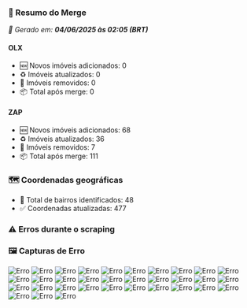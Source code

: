 ### 🔄 Resumo do Merge

_📅 Gerado em: **04/06/2025 às 02:05 (BRT)**_
#### OLX
- 🆕 Novos imóveis adicionados: 0
- ♻️ Imóveis atualizados: 0
- 🛑 Imóveis removidos: 0
- 📦 Total após merge: 0

#### ZAP
- 🆕 Novos imóveis adicionados: 68
- ♻️ Imóveis atualizados: 36
- 🛑 Imóveis removidos: 7
- 📦 Total após merge: 111

### 🗺️ Coordenadas geográficas
- 📍 Total de bairros identificados: 48
- ✅ Coordenadas atualizadas: 477

### ⚠️ Erros durante o scraping

### 🖼️ Capturas de Erro
![Erro](https://raw.githubusercontent.com/ApenasGabs/querocasa/272901822f951b208c41593c434564022cb3408f/screenshots/debug_post_click_house-item-1.png)
![Erro](https://raw.githubusercontent.com/ApenasGabs/querocasa/272901822f951b208c41593c434564022cb3408f/screenshots/debug_post_click_house-item-11.png)
![Erro](https://raw.githubusercontent.com/ApenasGabs/querocasa/272901822f951b208c41593c434564022cb3408f/screenshots/debug_post_click_house-item-13.png)
![Erro](https://raw.githubusercontent.com/ApenasGabs/querocasa/272901822f951b208c41593c434564022cb3408f/screenshots/debug_post_click_house-item-14.png)
![Erro](https://raw.githubusercontent.com/ApenasGabs/querocasa/272901822f951b208c41593c434564022cb3408f/screenshots/debug_post_click_house-item-15.png)
![Erro](https://raw.githubusercontent.com/ApenasGabs/querocasa/272901822f951b208c41593c434564022cb3408f/screenshots/debug_post_click_house-item-16.png)
![Erro](https://raw.githubusercontent.com/ApenasGabs/querocasa/272901822f951b208c41593c434564022cb3408f/screenshots/debug_post_click_house-item-18.png)
![Erro](https://raw.githubusercontent.com/ApenasGabs/querocasa/272901822f951b208c41593c434564022cb3408f/screenshots/debug_post_click_house-item-19.png)
![Erro](https://raw.githubusercontent.com/ApenasGabs/querocasa/272901822f951b208c41593c434564022cb3408f/screenshots/debug_post_click_house-item-20.png)
![Erro](https://raw.githubusercontent.com/ApenasGabs/querocasa/272901822f951b208c41593c434564022cb3408f/screenshots/debug_post_click_house-item-23.png)
![Erro](https://raw.githubusercontent.com/ApenasGabs/querocasa/272901822f951b208c41593c434564022cb3408f/screenshots/debug_post_click_house-item-26.png)
![Erro](https://raw.githubusercontent.com/ApenasGabs/querocasa/272901822f951b208c41593c434564022cb3408f/screenshots/debug_post_click_house-item-27.png)
![Erro](https://raw.githubusercontent.com/ApenasGabs/querocasa/272901822f951b208c41593c434564022cb3408f/screenshots/debug_post_click_house-item-28.png)
![Erro](https://raw.githubusercontent.com/ApenasGabs/querocasa/272901822f951b208c41593c434564022cb3408f/screenshots/debug_post_click_house-item-29.png)
![Erro](https://raw.githubusercontent.com/ApenasGabs/querocasa/272901822f951b208c41593c434564022cb3408f/screenshots/debug_post_click_house-item-6.png)
![Erro](https://raw.githubusercontent.com/ApenasGabs/querocasa/272901822f951b208c41593c434564022cb3408f/screenshots/debug_pre_click_house-item-1.png)
![Erro](https://raw.githubusercontent.com/ApenasGabs/querocasa/272901822f951b208c41593c434564022cb3408f/screenshots/debug_pre_click_house-item-11.png)
![Erro](https://raw.githubusercontent.com/ApenasGabs/querocasa/272901822f951b208c41593c434564022cb3408f/screenshots/debug_pre_click_house-item-13.png)
![Erro](https://raw.githubusercontent.com/ApenasGabs/querocasa/272901822f951b208c41593c434564022cb3408f/screenshots/debug_pre_click_house-item-14.png)
![Erro](https://raw.githubusercontent.com/ApenasGabs/querocasa/272901822f951b208c41593c434564022cb3408f/screenshots/debug_pre_click_house-item-15.png)
![Erro](https://raw.githubusercontent.com/ApenasGabs/querocasa/272901822f951b208c41593c434564022cb3408f/screenshots/debug_pre_click_house-item-16.png)
![Erro](https://raw.githubusercontent.com/ApenasGabs/querocasa/272901822f951b208c41593c434564022cb3408f/screenshots/debug_pre_click_house-item-18.png)
![Erro](https://raw.githubusercontent.com/ApenasGabs/querocasa/272901822f951b208c41593c434564022cb3408f/screenshots/debug_pre_click_house-item-19.png)
![Erro](https://raw.githubusercontent.com/ApenasGabs/querocasa/272901822f951b208c41593c434564022cb3408f/screenshots/debug_pre_click_house-item-20.png)
![Erro](https://raw.githubusercontent.com/ApenasGabs/querocasa/272901822f951b208c41593c434564022cb3408f/screenshots/debug_pre_click_house-item-23.png)
![Erro](https://raw.githubusercontent.com/ApenasGabs/querocasa/272901822f951b208c41593c434564022cb3408f/screenshots/debug_pre_click_house-item-26.png)
![Erro](https://raw.githubusercontent.com/ApenasGabs/querocasa/272901822f951b208c41593c434564022cb3408f/screenshots/debug_pre_click_house-item-27.png)
![Erro](https://raw.githubusercontent.com/ApenasGabs/querocasa/272901822f951b208c41593c434564022cb3408f/screenshots/debug_pre_click_house-item-28.png)
![Erro](https://raw.githubusercontent.com/ApenasGabs/querocasa/272901822f951b208c41593c434564022cb3408f/screenshots/debug_pre_click_house-item-29.png)
![Erro](https://raw.githubusercontent.com/ApenasGabs/querocasa/272901822f951b208c41593c434564022cb3408f/screenshots/debug_pre_click_house-item-6.png)
![Erro](https://raw.githubusercontent.com/ApenasGabs/querocasa/272901822f951b208c41593c434564022cb3408f/screenshots/erro_olx_4_de_junho_de_2025_às_01-52-45.png)
![Erro](https://raw.githubusercontent.com/ApenasGabs/querocasa/272901822f951b208c41593c434564022cb3408f/screenshots/erro_zap_pagina_3_04-06-2025-_01-57.png)
![Erro](https://raw.githubusercontent.com/ApenasGabs/querocasa/272901822f951b208c41593c434564022cb3408f/screenshots/erro_zap_pagina_5_04-06-2025-_02-00.png)
